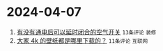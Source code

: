 # 2024-04-07

1. [有没有通电后可以延时闭合的空气开关](https://www.v2ex.com/t/1030115) `13条评论` `装修`
1. [大家 4k 的壁纸都是哪里下载的？](https://www.v2ex.com/t/1030112) `11条评论` `互联网`
